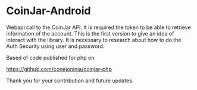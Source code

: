 CoinJar-Android
===============

Webapi call to the CoinJar API. It is required the token to be able to retrieve information of the account. This is the first version to give an idea of interact with the library. It is necessary to research about how to do the Auth Security using user and password.

Based of code published for php on

https://github.com/conejoninja/coinjar-php

Thank you for your contribution and future updates.
